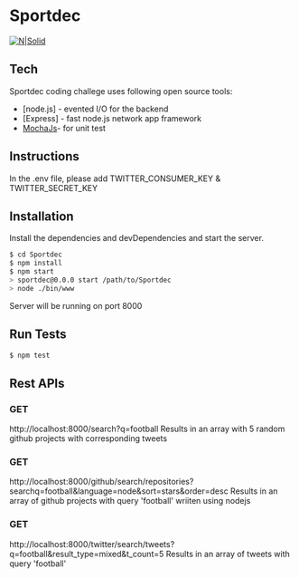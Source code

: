 # Sportdec

[![N|Solid](https://cdn0.iconfinder.com/data/icons/long-shadow-web-icons/512/nodejs-256.png)](https://nodejs.org/en/)

## Tech

Sportdec coding challege uses following open source tools:

* [node.js] - evented I/O for the backend
* [Express] - fast node.js network app framework
* [MochaJs](https://mochajs.org/)- for unit test

## Instructions
In the .env file, please add TWITTER_CONSUMER_KEY & TWITTER_SECRET_KEY

## Installation

Install the dependencies and devDependencies and start the server.

```sh
$ cd Sportdec
$ npm install
$ npm start
> sportdec@0.0.0 start /path/to/Sportdec
> node ./bin/www
```
Server will be running on port 8000
## Run Tests

```sh
$ npm test
```
## Rest APIs
### GET
http://localhost:8000/search?q=football
Results in an array with 5 random github projects with corresponding tweets

### GET
http://localhost:8000/github/search/repositories?searchq=football&language=node&sort=stars&order=desc
Results in an array of github projects with query 'football' wriiten using nodejs

### GET
http://localhost:8000/twitter/search/tweets?q=football&result_type=mixed&t_count=5
Results in an array of tweets with query 'football'



